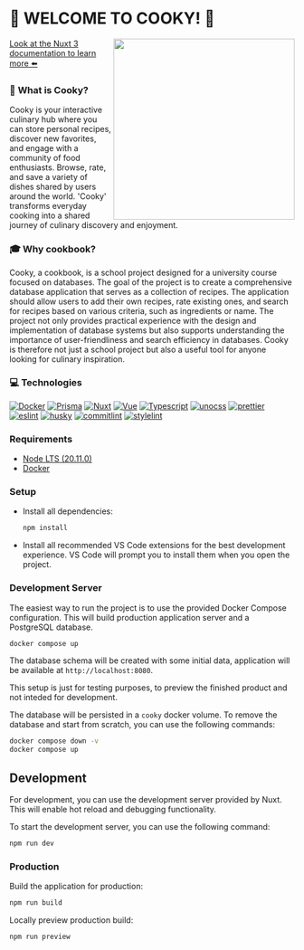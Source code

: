 # **🧁 WELCOME TO COOKY! 🧁**

<img src="https://64.media.tumblr.com/2894bb3d2325eb0de3e6a8fbe07c2c59/ab4f8d5953fb26f5-79/s1280x1920/9074ac143c015498cd0f9d3206fb2194dfc543e6.png" width="320" align="right" >

[Look at the Nuxt 3 documentation to learn more ⬅️](https://nuxt.com/docs/getting-started/introduction)

### 🥐 **What is Cooky?**

<p>Cooky is your interactive culinary hub where you can store personal recipes, discover new favorites, and engage with a community of food enthusiasts. Browse, rate, and save a variety of dishes shared by users around the world. 'Cooky' transforms everyday cooking into a shared journey of culinary discovery and enjoyment.</p>

### **🎓 Why cookbook?**

<p>Cooky, a cookbook, is a school project designed for a university course focused on databases. The goal of the project is to create a comprehensive database application that serves as a collection of recipes. The application should allow users to add their own recipes, rate existing ones, and search for recipes based on various criteria, such as ingredients or name. The project not only provides practical experience with the design and implementation of database systems but also supports understanding the importance of user-friendliness and search efficiency in databases. Cooky is therefore not just a school project but also a useful tool for anyone looking for culinary inspiration.</p>

### **💻 Technologies**

[![Docker](https://img.shields.io/badge/-Docker-2496ED?style=flat&logo=Docker&logoColor=white)](https://www.docker.com/)
[![Prisma](https://img.shields.io/badge/-Prisma-2D3748?style=flat&logo=Prisma&logoColor=white)](https://www.prisma.io/)
[![Nuxt](https://img.shields.io/badge/-Nuxt-00DC82?style=flat&logo=Nuxt.js&logoColor=white)](https://nuxtjs.org/)
[![Vue](https://img.shields.io/badge/-Vue-4FC08D?style=flat&logo=Vue.js&logoColor=white)](https://vuejs.org/)
[![Typescript](https://img.shields.io/badge/-Typescript-3178C6?style=flat&logo=TypeScript&logoColor=white)](https://www.typescriptlang.org/)
[![unocss](https://img.shields.io/badge/-unocss-FF6B81?style=flat&logo=unocss&logoColor=white)](https://github.com/unocss/unocss)
[![prettier](https://img.shields.io/badge/-prettier-F7B93E?style=flat&logo=Prettier&logoColor=black)](https://prettier.io/)
[![eslint](https://img.shields.io/badge/-eslint-4B32C3?style=flat&logo=ESLint&logoColor=white)](https://eslint.org/)
[![husky](https://img.shields.io/badge/-husky-A142F4?style=flat&logo=Husky&logoColor=white)](https://typicode.github.io/husky/#/)
[![commitlint](https://img.shields.io/badge/-commitlint-207DE5?style=flat&logo=Commitlint&logoColor=white)](https://commitlint.js.org/)
[![stylelint](https://img.shields.io/badge/-stylelint-263238?style=flat&logo=stylelint&logoColor=white)](https://stylelint.io/)

### Requirements

- [Node LTS (20.11.0)](https://nodejs.org/en/download/)
- [Docker](https://www.docker.com/products/docker-desktop/)

### Setup

- Install all dependencies:

  ```bash
  npm install
  ```

- Install all recommended VS Code extensions for the best development experience. VS Code will prompt you to install them when you open the project.

### Development Server

The easiest way to run the project is to use the provided Docker Compose configuration. This will build production application server and a PostgreSQL database.

```bash
docker compose up
```

The database schema will be created with some initial data, application will be available at `http://localhost:8080`.

This setup is just for testing purposes, to preview the finished product and not inteded for development.

The database will be persisted in a `cooky` docker volume. To remove the database and start from scratch, you can use the following commands:

```bash
docker compose down -v
docker compose up
```

## Development

For development, you can use the development server provided by Nuxt. This will enable hot reload and debugging functionality.

To start the development server, you can use the following command:

```bash
npm run dev
```

### Production

Build the application for production:

```bash
npm run build
```

Locally preview production build:

```bash
npm run preview
```

